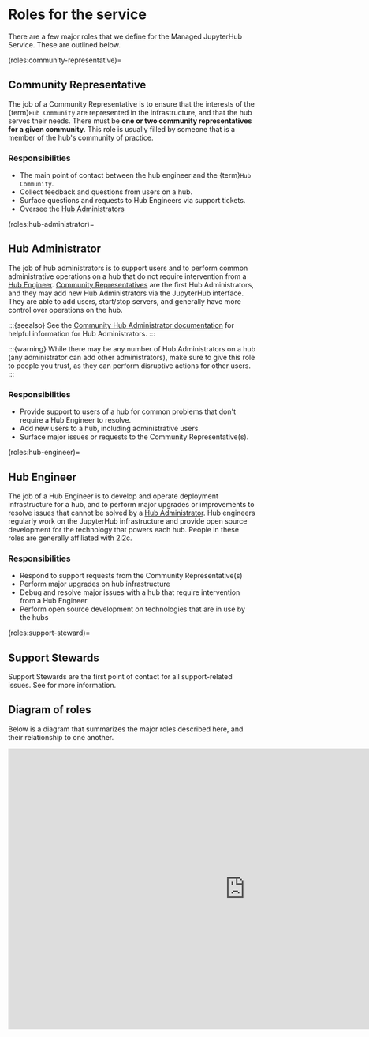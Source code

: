 # Roles for the service

There are a few major roles that we define for the Managed JupyterHub Service.
These are outlined below.

(roles:community-representative)=
## Community Representative

The job of a Community Representative is to ensure that the interests of the {term}`Hub Community` are represented in the infrastructure, and that the hub serves their needs.
There must be **one or two community representatives for a given community**.
This role is usually filled by someone that is a member of the hub's community of practice.

### Responsibilities

- The main point of contact between the hub engineer and the {term}`Hub Community`.
- Collect feedback and questions from users on a hub.
- Surface questions and requests to Hub Engineers via support tickets.
- Oversee the [Hub Administrators](roles:hub-administrator)

(roles:hub-administrator)=
## Hub Administrator

The job of hub administrators is to support users and to perform common administrative operations on a hub that do not require intervention from a [Hub Engineer](roles:hub-engineer).
[Community Representatives](roles:community-representative) are the first Hub Administrators, and they may add new Hub Administrators via the JupyterHub interface.
They are able to add users, start/stop servers, and generally have more control over operations on the hub.

:::{seealso}
See the [Community Hub Administrator documentation](https://docs.2i2c.org) for helpful information for Hub Administrators.
:::

:::{warning}
While there may be any number of Hub Administrators on a hub (any administrator can add other administrators), make sure to give this role to people you trust, as they can perform disruptive actions for other users.
:::

### Responsibilities

- Provide support to users of a hub for common problems that don't require a Hub Engineer to resolve.
- Add new users to a hub, including administrative users.
- Surface major issues or requests to the Community Representative(s).

(roles:hub-engineer)=
## Hub Engineer

The job of a Hub Engineer is to develop and operate deployment infrastructure for a hub, and to perform major upgrades or improvements to resolve issues that cannot be solved by a [Hub Administrator](roles:hub-administrator).
Hub engineers regularly work on the JupyterHub infrastructure and provide open source development for the technology that powers each hub.
People in these roles are generally affiliated with 2i2c.

### Responsibilities

- Respond to support requests from the Community Representative(s)
- Perform major upgrades on hub infrastructure
- Debug and resolve major issues with a hub that require intervention from a Hub Engineer
- Perform open source development on technologies that are in use by the hubs

(roles:support-steward)=
## Support Stewards

Support Stewards are the first point of contact for all support-related issues.
See [](support:process) for more information.

## Diagram of roles

Below is a diagram that summarizes the major roles described here, and their relationship to one another.

<iframe
  src="https://docs.google.com/presentation/d/e/2PACX-1vQ9P_0W-2IVqvPGM9nlgWZcJAdk7DNn_lK78R3eolr6JXYMaUTsMAlwAWcKZtNxqj8kNNDN7fiz3jVI/embed?start=false&loop=false&delayms=99999999"
  frameborder="0"
  width="960"
  height="569"
</iframe>
